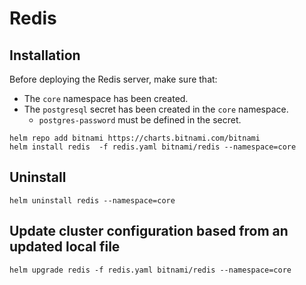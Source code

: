 # Redis

## Installation

Before deploying the Redis server, make sure that:
- The `core` namespace has been created.
- The `postgresql` secret has been created in the `core` namespace.
    - `postgres-password` must be defined in the secret.


```shell
helm repo add bitnami https://charts.bitnami.com/bitnami
helm install redis  -f redis.yaml bitnami/redis --namespace=core
```


## Uninstall

```shell
helm uninstall redis --namespace=core
```


## Update cluster configuration based from an updated local file

```shell 
helm upgrade redis -f redis.yaml bitnami/redis --namespace=core 
```